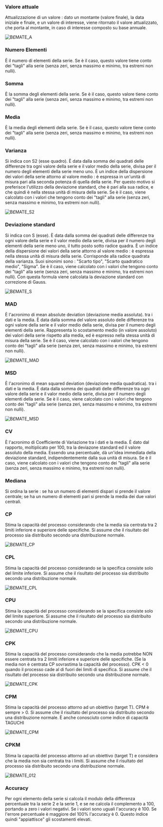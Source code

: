 ### **Valore attuale**

Attualizzazione di un valore :  dato un montante (valore finale), la data iniziale e finale, e un valore di interesse, viene ritornato il valore attualizzato, che porta al montante, in caso di interesse composto su base annuale.

![B£MATE_A](http://doc.smeup.com/immagini/MBDOC_VOC-B£MATE_GLO/BXMATE_A.png)
### **Numero Elementi**

È il  numero di elementi della serie. Se è il caso, questo valore tiene conto dei "tagli" alla serie (senza zeri, senza massimo e minimo, tra estremi non nulli).


### **Somma**

È la somma degli elementi della serie. Se è il caso, questo valore tiene conto dei "tagli" alla serie (senza zeri, senza massimo e minimo, tra estremi non nulli).


### **Media**

È la media degli elementi della serie. Se è il caso, questo valore tiene conto dei "tagli" alla serie (senza zeri, senza massimo e minimo, tra estremi non nulli).


### **Varianza**

Si indica con S2 (esse quadro).
È data dalla somma dei quadrati delle differenze tra ogni valore della serie e il valor medio della serie, divisa per il numero degli elementi della serie meno uno. È un indice della dispersione dei valori della serie attorno al valore medio :  è espressa in un'unità di misura pari alla seconda potenza di quella della serie. Per questo motivo si preferisce l'utilizzo della deviazione standard, che è pari alla sua radice, e che quindi è nella stessa unità di misura della serie. Se è il caso, viene calcolato con i valori che tengono conto dei "tagli" alla serie (senza zeri, senza massimo e minimo, tra estremi non nulli).

![B£MATE_S2](http://doc.smeup.com/immagini/MBDOC_VOC-B£MATE_GLO/BXMATE_S2.png)

### **Deviazione standard**

Si indica con S (esse).
È data dalla somma dei quadrati delle differenze tra ogni valore della serie e il valor medio della serie, divisa per il numero degli elementi della serie meno uno, il tutto posto sotto radice quadra. È un indice della dispersione dei valori della serie attorno al valore medio :  è espressa nella stessa unità di misura della serie. Corrisponde alla radice quadrata della varianza. Suoi sinonimi sono :  "Scarto tipo", "Scarto quadratico medio", "Sigma". Se è il caso, viene calcolato con i valori che tengono conto dei "tagli" alla serie (senza zeri, senza massimo e minimo, tra estremi non nulli).
Con questa formula viene calcolata la deviazione standard con correzione di Gauss.

![B£MATE_S](http://doc.smeup.com/immagini/MBDOC_VOC-B£MATE_GLO/BXMATE_S.png)

### **MAD**

È l'acronimo di mean absolute deviation (deviazione media assoluta).   tra i dati e la media. È data dalla somma del valore assoluto delle differenze tra ogni valore della serie e il valor medio della serie, divisa per il numero degli elementi della serie. Rappresenta lo scostamento medio (in valore assoluto) dei valori della serie rispetto alla media, ed è espresso nella stessa unità di misura della serie. Se è il caso, viene calcolato con i valori che tengono conto dei "tagli" alla serie (senza zeri, senza massimo e minimo, tra estremi non nulli).

![B£MATE_MAD](http://doc.smeup.com/immagini/MBDOC_VOC-B£MATE_GLO/BXMATE_MAD.png)

### **MSD**

È l'acronimo di mean squared deviation (deviazione media quadratica).  tra i dati e la media. È data dalla somma dei quadrati delle differenze tra ogni valore della serie e il valor medio della serie, divisa per il numero degli elementi della serie. Se è il caso, viene calcolato con i valori che tengono conto dei "tagli" alla serie (senza zeri, senza massimo e minimo, tra estremi non nulli).

![B£MATE_MSD](http://doc.smeup.com/immagini/MBDOC_VOC-B£MATE_GLO/BXMATE_MSD.png)

### **CV**

È l'acronimo di Coefficiente di Variazione tra i dati e la media. È dato dal rapporto, moltiplicato per 100, tra la deviazone standard ed il valore assoluto della media. Essendo una percentuale, dà un'idea immediata della deviazione standard, indipendentemente dalla sua unità di misura.
Se è il caso, viene calcolato con i valori che tengono conto dei "tagli" alla serie (senza zeri, senza massimo e minimo, tra estremi non nulli).


### **Mediana**

Si ordina la serie :  se ha un numero di elementi dispari si prende il valore centrale; se ha un numero di elementi pari si prende la media dei due valori centrali.


### **CP**

Stima la capacità del processo considerando che la media sia centrata tra 2 limiti inferiore e superiore delle specifiche. Si assume che il risultato del processo sia distribuito secondo una distribuzione normale.

![B£MATE_CP](http://doc.smeup.com/immagini/MBDOC_VOC-B£MATE_GLO/BXMATE_CP.png)

### **CPL**

Stima la capacità del processo considerando se la specifica consiste solo del limite inferiore. Si assume che il risultato del processo sia distribuito secondo una distribuzione normale.

![B£MATE_CPL](http://doc.smeup.com/immagini/MBDOC_VOC-B£MATE_GLO/BXMATE_CPL.png)

### **CPU**

Stima la capacità del processo considerando se la specifica consiste solo del limite superiore. Si assume che il risultato del processo sia distribuito secondo una distribuzione normale.

![B£MATE_CPU](http://doc.smeup.com/immagini/MBDOC_VOC-B£MATE_GLO/BXMATE_CPU.png)

### **CPK**

Stima la capacità del processo considerando che la media potrebbe NON essere centrata tra 2 limiti inferiore e superiore delle specifiche. (Se la media non è centrata CP sovrastima la capacità del processo). CPK < 0 quando il processo cade al di fuori dei limiti di specifica. Si assume che il risultato del processo sia distribuito secondo una distribuzione normale.

![B£MATE_CPK](http://doc.smeup.com/immagini/MBDOC_VOC-B£MATE_GLO/BXMATE_CPK.png)

### **CPM**

Stima la capacità del processo attorno ad un obiettivo (target T). CPM è sempre > 0. Si assume che il risultato del processo sia distribuito secondo una distribuzione normale. È anche conosciuto come indice di capacità TAGUCHI

![B£MATE_CPM](http://doc.smeup.com/immagini/MBDOC_VOC-B£MATE_GLO/BXMATE_CPM.png)

### **CPKM**

Stima la capacità del processo attorno ad un obiettivo (target T) e considera che la media non sia centrata tra i limiti. Si assume che il risultato del processo sia distribuito secondo una distribuzione normale.

![B£MATE_012](http://doc.smeup.com/immagini/MBDOC_VOC-B£MATE_GLO/BXMATE_012.png)

### **Accuracy**

Per ogni elemento della serie si calcola il modulo della differenza percentuale tra la serie 2 e la serie 1, e se ne calcola il complemento a 100, portando a zero i valori negativi.
Se i valori sono uguali l'accuracy è 100. Se l'errore percentuale è maggiore del 100% l'accuracy è 0. Questo indice quindi "appiattisce" gli scostamenti elevati.
